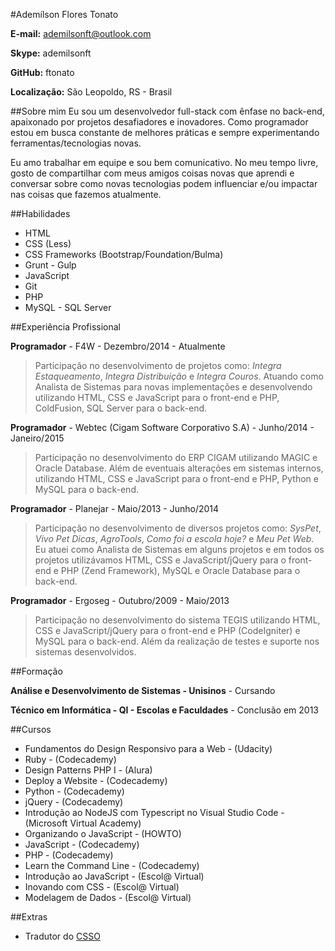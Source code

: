 #Ademílson Flores Tonato

**E-mail:** ademilsonft@outlook.com

**Skype:** ademilsonft

**GitHub:** ftonato

**Localização:** São Leopoldo, RS - Brasil

##Sobre mim
Eu sou um desenvolvedor full-stack com ênfase no back-end, apaixonado por projetos desafiadores e inovadores. Como programador estou em busca constante de melhores práticas e sempre experimentando ferramentas/tecnologias novas.

Eu amo trabalhar em equipe e sou bem comunicativo. No meu tempo livre, gosto de compartilhar com meus amigos coisas novas que aprendi e conversar sobre como novas tecnologias podem influenciar e/ou impactar nas coisas que fazemos atualmente.

##Habilidades

* HTML
* CSS (Less)
* CSS Frameworks (Bootstrap/Foundation/Bulma)
* Grunt - Gulp
* JavaScript
* Git
* PHP
* MySQL - SQL Server


##Experiência Profissional

**Programador** - F4W - Dezembro/2014 - Atualmente

> Participação no desenvolvimento de projetos como: *Integra Estaqueamento*, *Integra Distribuição* e *Integra Couros*. Atuando como Analista de Sistemas para novas implementações e desenvolvendo utilizando HTML, CSS e JavaScript para o front-end e PHP, ColdFusion, SQL Server para o back-end.

**Programador** - Webtec (Cigam Software Corporativo S.A) - Junho/2014 - Janeiro/2015

> Participação no desenvolvimento do ERP CIGAM utilizando MAGIC e Oracle Database. Além de eventuais alterações em sistemas internos, utilizando HTML, CSS e JavaScript para o front-end e PHP, Python e MySQL para o back-end.

**Programador** - Planejar - Maio/2013 - Junho/2014

> Participação no desenvolvimento de diversos projetos como: *SysPet*, *Vivo Pet Dicas*, *AgroTools*, *Como foi a escola hoje?* e *Meu Pet Web*. Eu atuei como Analista de Sistemas em alguns projetos e em todos os projetos utilizávamos HTML, CSS e JavaScript/jQuery para o front-end e PHP (Zend Framework), MySQL e Oracle Database para o back-end.

**Programador** - Ergoseg - Outubro/2009 - Maio/2013

> Participação no desenvolvimento do sistema TEGIS utilizando HTML, CSS e JavaScript/jQuery para o front-end e PHP (CodeIgniter) e MySQL para o back-end. Além da realização de testes e suporte nos sistemas desenvolvidos.


##Formação

**Análise e Desenvolvimento de Sistemas - Unisinos** - Cursando

**Técnico em Informática - QI - Escolas e Faculdades** - Conclusão em 2013


##Cursos

* Fundamentos do Design Responsivo para a Web - (Udacity)
* Ruby - (Codecademy)
* Design Patterns PHP I - (Alura)
* Deploy a Website - (Codecademy)
* Python - (Codecademy)
* jQuery - (Codecademy)
* Introdução ao NodeJS com Typescript no Visual Studio Code - (Microsoft Virtual Academy)
* Organizando o JavaScript - (HOWTO)
* JavaScript - (Codecademy)
* PHP - (Codecademy)
* Learn the Command Line - (Codecademy)
* Introdução ao JavaScript - (Escol@ Virtual)
* Inovando com CSS - (Escol@ Virtual)
* Modelagem de Dados - (Escol@ Virtual)


##Extras

* Tradutor do [CSSO](https://github.com/css/csso)
